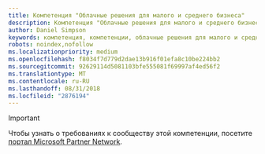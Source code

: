 ```yaml
---
title: Компетенция "Облачные решения для малого и среднего бизнеса"
description: Компетенция "Облачные решения для малого и среднего бизнеса" поможет вам создать свой бренд в качестве партнера, специализирующегося на продаже и развертывании решений Office 365 для малого и среднего бизнеса.
author: Daniel Simpson
keywords: компетенция, компетенции, облачные решения для малого и среднего бизнеса
robots: noindex,nofollow
ms.localizationpriority: medium
ms.openlocfilehash: f8034f7d779d2dae13b916f01efa8c10be224bb2
ms.sourcegitcommit: 92629114d5081103bfe555081f69997af4ed56f2
ms.translationtype: MT
ms.contentlocale: ru-RU
ms.lasthandoff: 08/31/2018
ms.locfileid: "2876194"
---
```

>[!IMPORTANT]
>Чтобы узнать о требованиях к сообществу этой компетенции, посетите [портал Microsoft Partner Network](https://partner.microsoft.com/membership/competencies).

<!--
# Small and Midmarket Cloud Solutions 
The Small and Midmarket Cloud Solutions competency helps you to create your brand as a partner specialized in selling and deploying Office 365 solutions to small and midsized businesses.

## O365 Services option
The Office 365 Services option is ideal for partners that sell and provide Office 365 services for their customers. Complete all the steps within the option to attain the Small and Midmarket Cloud Solutions competency.

### Silver
1. Your organization must meet the performance thresholds.
    
    - You must increase your customer base by 4 new Office 365 customers within the previous 12 months.
    - For these customers, you have to be associated as Office 365 Delegated Administrator or Transacting Partner or Digital Partner of Record.
    - [Learn more](https://partner.microsoft.com/en-us/membership/digital-partner-of-record) about these associations.

### Gold
1. Your organization must meet the performance thresholds.

    - You must increase your customer base by 25 new Office 365 customers within the previous 12 months.
    - For these customers, you have to be associated as Office 365 Delegated Administrator or Transacting Partner or Digital Partner of Record.
    - [Learn more](https://partner.microsoft.com/en-us/membership/digital-partner-of-record) about these associations.  
  
2. Your organization must have **2** individuals pass the exam requirements.

    - **2** individuals must each pass the following exam:
        - [Exam 70-347](https://www.microsoft.com/en-us/learning/exam-70-347.aspx): Enabling Office 365 Services
-->